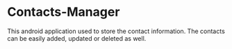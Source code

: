 # Contacts-Manager
This android application used to store the contact information. The contacts can be easily added, updated or deleted as well.
